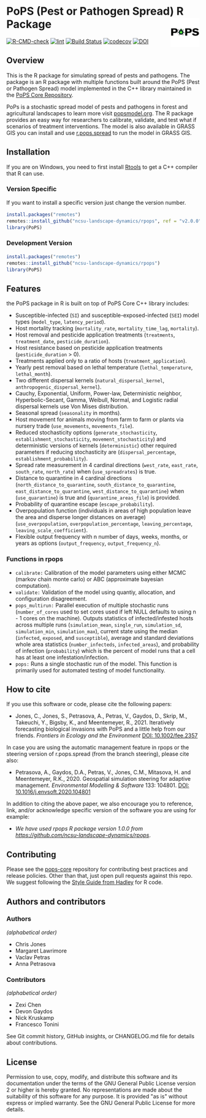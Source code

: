 # PoPS (Pest or Pathogen Spread) R Package <img src="man/PoPS_GIF_transparent.gif" align="right" width="15%" />

<!-- badges: start -->
[![R-CMD-check](https://github.com/ncsu-landscape-dynamics/rpops/workflows/R-CMD-check/badge.svg)](https://github.com/ncsu-landscape-dynamics/rpops/actions?query=workflow%3AR-CMD-check)
[![lint](https://github.com/ncsu-landscape-dynamics/rpops/workflows/lint/badge.svg)](https://github.com/ncsu-landscape-dynamics/rpops/actions?query=workflow%3Alint)
[![Build Status](https://travis-ci.org/ncsu-landscape-dynamics/rpops.svg?branch=master)](https://travis-ci.org/ncsu-landscape-dynamics/rpops)
[![codecov](https://codecov.io/gh/ncsu-landscape-dynamics/rpops/branch/main/graph/badge.svg)](https://codecov.io/gh/ncsu-landscape-dynamics/rpops)
[![DOI](https://zenodo.org/badge/143435350.svg)](https://zenodo.org/badge/latestdoi/143435350)
  <!-- badges: end -->

## Overview

This is the R package for simulating spread of pests and pathogens. The package is an R package with multiple functions built around the PoPS (Pest or Pathogen Spread) model implemented in the C++ library maintained in the [PoPS Core Repository](https://github.com/ncsu-landscape-dynamics/pops-core). 

PoPs is a stochastic spread model of pests and pathogens in forest and agricultural landscapes to learn more visit [popsmodel.org](https://popsmodel.org/). The R package provides an easy way for researchers to calibrate, validate, and test what if scenarios of treatment interventions. The model is also available in GRASS GIS you can install and use [r.pops.spread](https://github.com/ncsu-landscape-dynamics/r.pops.spread) to run the model in GRASS GIS.

## Installation
If you are on Windows, you need to first install
[Rtools](https://cran.r-project.org/bin/windows/Rtools/) to get a C++ compiler that R can use.

### Version Specific

If you want to install a specific version just change the version number.

```R
install.packages("remotes")
remotes::install_github("ncsu-landscape-dynamics/rpops", ref = "v2.0.0")
library(PoPS)

```
### Development Version

```R
install.packages("remotes")
remotes::install_github("ncsu-landscape-dynamics/rpops")
library(PoPS)

```
## Features
the PoPS package in R is built on top of PoPS Core C++ library includes:

* Susceptible-infected (`SI`) and susceptible-exposed-infected (`SEI`) model types (`model_type`, `latency_period`).
* Host mortality tracking (`mortality_rate`, `mortality_time_lag`, `mortality`).
* Host removal and pesticide application treatments (`treatments`, `treatment_date`, `pesticide_duration`).
* Host resistance based on pesticide application treatments (`pesticide_duration` > 0).
* Treatments applied only to a ratio of hosts (`treatment_application`).
* Yearly pest removal based on lethal temperature (`lethal_temperature`, `lethal_month`).
* Two different dispersal kernels (`natural_dispersal_kernel`, `anthropogenic_dispersal_kernel`).
* Cauchy, Exponential, Uniform, Power-law, Deterministic neighbor, Hyperbolic-Secant, Gamma, Weibull, Normal, and Logistic radial dispersal kernels use Von Mises distribution.
* Seasonal spread (`seasonality` in months).
* Host movement for animals moving from farm to farm or plants via nursery trade (`use_movements`, `movements_file`).
* Reduced stochasticity options (`generate_stochasticity`, `establishment_stochasticity`, `movement_stochasticity`) and deterministic versions of kernels (`deterministic`) other required parameters if reducing stochasticity are (`dispersal_percentage`, `establishment_probability`).
* Spread rate measurement in 4 cardinal directions (`west_rate`, `east_rate`, `south_rate`, `north_rate`) when (`use_spreadrates`) is true.
* Distance to quarantine in 4 cardinal directions (`north_distance_to_quarantine`, `south_distance_to_quarantine`, `east_distance_to_quarantine`, `west_distance_to_quarantine`) when (`use_quarantine`) is true and (`quarantine_areas_file`) is provided.
* Probability of quarantine escape (`escape_probability`).
* Overpopulation function (individuals in areas of high population leave the area and disperse longer distances on average) (`use_overpopulation`, `overpopulation_percentage`, `leaving_percentage`, `leaving_scale_coefficient`).
* Flexible output frequency with n number of days, weeks, months, or years as options (`output_frequency`, `output_frequency_n`).

### Functions in rpops
* `calibrate:` Calibration of the model parameters using either MCMC (markov chain monte carlo) or ABC (approximate bayesian computation). 
* `validate:` Validation of the model using quantiy, allocation, and configuration disagreement.
* `pops_multirun:` Parallel execution of multiple stochastic runs (`number_of_cores` used to set cores used if left NULL defaults to using n - 1 cores on the machine). Outputs statistics of infected/infested hosts across multiple runs (`simulation_mean`,  `single_run`,  `simulation_sd`, `simulation_min`, `simulation_max`), current state using the median (`infected`,  `exposed`, and `susceptible`), average and standard deviations whole area statistics (`number_infecteds`, `infected_areas`), and probability of infection (`probability`) which is the percent of model runs that a cell has at least one infestation/infection.
* `pops:` Runs a single stochastic run of the model. This function is primarily used for automated testing of model functionality.

## How to cite

If you use this software or code, please cite the following papers:

* Jones, C., Jones, S., Petrasova, A., Petras, V., Gaydos, D., 
  Skrip, M., Takeuchi, Y., Bigsby, K., and Meentemeyer, R., 2021.
  Iteratively forecasting biological invasions with PoPS and a little help from 
  our friends.
  *Frontiers in Ecology and the Environment* 
  [DOI: 10.1002/fee.2357](https://doi.org/10.1002/fee.2357)

In case you are using the automatic management feature in rpops or the
steering version of r.pops.spread (from the branch steering), please
cite also:

* Petrasova, A., Gaydos, D.A., Petras, V., Jones, C.M., Mitasova, H. and
  Meentemeyer, R.K., 2020.
  Geospatial simulation steering for adaptive management.
  *Environmental Modelling & Software* 133: 104801.
  [DOI: 10.1016/j.envsoft.2020.104801](https://doi.org/10.1016/j.envsoft.2020.104801)

In addition to citing the above paper, we also encourage you to
reference, link, and/or acknowledge specific version of the software
you are using for example:

* *We have used rpops R package version 1.0.0 from
  <https://github.com/ncsu-landscape-dynamics/rpops>*.

## Contributing

Please see the [pops-core](https://github.com/ncsu-landscape-dynamics/pops-core#readme) repository for contributing best practices and release policies. Other than that, just open pull requests against this repo. We suggest following the [Style Guide from Hadley](http://adv-r.had.co.nz/Style.html) for R code.

## Authors and contributors

### Authors

_(alphabetical order)_

* Chris Jones
* Margaret Lawrimore
* Vaclav Petras
* Anna Petrasova

### Contributors

_(alphabetical order)_

* Zexi Chen
* Devon Gaydos
* Nick Kruskamp
* Francesco Tonini

See Git commit history, GitHub insights, or CHANGELOG.md file for details about
contributions.

## License

Permission to use, copy, modify, and distribute this software and its documentation
under the terms of the GNU General Public License version 2 or higher is hereby
granted. No representations are made about the suitability of this software for any
purpose. It is provided "as is" without express or implied warranty.
See the GNU General Public License for more details.
